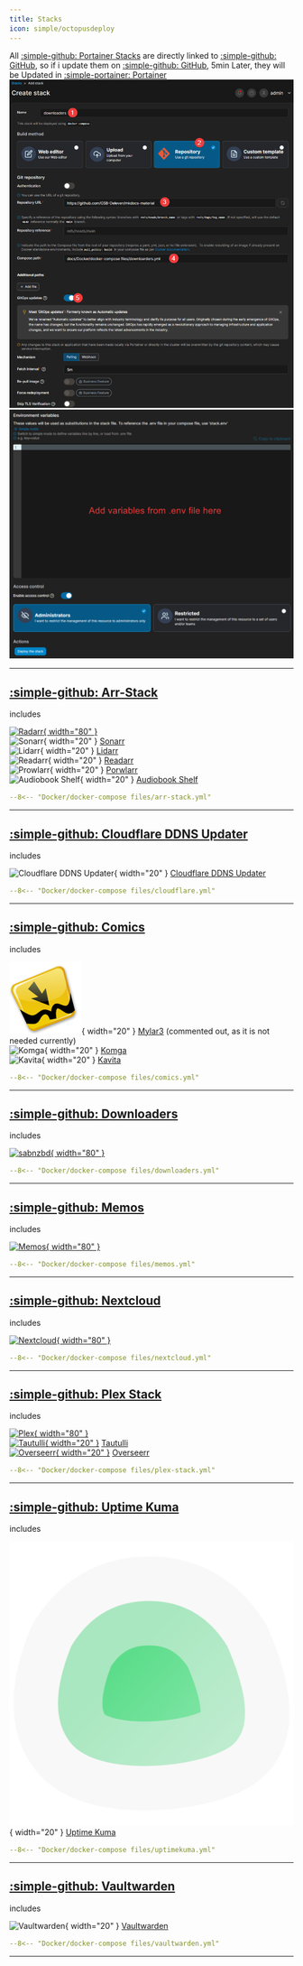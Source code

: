 ```yaml
---
title: Stacks
icon: simple/octopusdeploy
---
```




All [:simple-github: Portainer Stacks](https://github.com/GSB-Deleven/mkdocs-material/tree/main/docs/Docker/docker-compose%20files) are directly linked to [:simple-github: GitHub](https://github.com/GSB-Deleven/mkdocs-material/tree/main/docs/Docker/docker-compose%20files), so if i update them on [:simple-github: GitHub](https://github.com/GSB-Deleven/mkdocs-material/tree/main/docs/Docker/docker-compose%20files), 5min Later, they will be Updated in [:simple-portainer: Portainer](Portainer/portainer.md)
![Alt text](../images/screengrabs/Portainer/portainer_stack_link_to_github.png)
![Alt text](../images/screengrabs/Portainer/portainer_stack_link_to_github_2.png)

---
<!-- ##################################################### Arr-Stack ################################################################ -->

## [:simple-github: Arr-Stack](https://github.com/GSB-Deleven/mkdocs-material/blob/9a17719447ba52e67c076483c3ad040b0fc4fae6/docs/Docker/docker-compose%20files/arr-stack.yml)

includes

[![Radarr](https://radarr.deleven.net/Content/Images/logo-full.png){ width="80" }](https://hub.docker.com/r/linuxserver/radarr)  
![Sonarr](https://sonarr.deleven.net/Content/Images/logo.svg){ width="20" } [Sonarr](https://hub.docker.com/r/linuxserver/sonarr)  
![Lidarr](https://lidarr.deleven.net/Content/Images/logo.svg){ width="20" } [Lidarr](https://docs.linuxserver.io/images/docker-lidarr/)  
![Readarr](https://readarr.deleven.net/Content/Images/logo.svg){ width="20" } [Readarr](https://hotio.dev/containers/readarr/)  
![Prowlarr](https://prowlarr.deleven.net/Content/Images/logo.png){ width="20" } [Porwlarr](https://hub.docker.com/r/linuxserver/prowlarr)  
![Audiobook Shelf](https://ab.deleven.net/_nuxt/img/icon.14e26ae.svg){ width="20" } [Audiobook Shelf](https://www.audiobookshelf.org/docs/)  

```yaml title="arr-stack.yml" linenums="1"
--8<-- "Docker/docker-compose files/arr-stack.yml"
```

---
<!-- ##################################################### Cloudflare DDNS Updater ################################################################ -->

## [:simple-github: Cloudflare DDNS Updater](https://github.com/GSB-Deleven/mkdocs-material/blob/9a17719447ba52e67c076483c3ad040b0fc4fae6/docs/Docker/docker-compose%20files/cloudflare.yml)

includes

![Cloudflare DDNS Updater](https://upload.wikimedia.org/wikipedia/commons/thumb/9/94/Cloudflare_Logo.png/480px-Cloudflare_Logo.png){ width="20" } [Cloudflare DDNS Updater](https://github.com/favonia/cloudflare-ddns)

```yaml title="cloudflare.yml" linenums="1"
--8<-- "Docker/docker-compose files/cloudflare.yml"
```

---
<!-- ##################################################### COMICS ################################################################ -->

## [:simple-github: Comics](https://github.com/GSB-Deleven/mkdocs-material/blob/41b29178b174ad96cba983affc276baf999510d9/docs/Docker/docker-compose%20files/comics.yml)

includes

![Mylar3](https://raw.githubusercontent.com/linuxserver/docker-templates/master/linuxserver.io/img/mylar-icon.png){ width="20" } [Mylar3](https://hub.docker.com/r/linuxserver/mylar3) (commented out, as it is not needed currently)  
![Komga](https://github.com/gotson/komga/raw/master/.github/readme-images/app-icon.png){ width="20" } [Komga](https://github.com/gotson/komga)  
![Kavita](https://kavita.deleven.net/assets/images/logo-32.png){ width="20" } [Kavita](https://hub.docker.com/r/jvmilazz0/kavita)  

```yaml title="comics.yml" linenums="1"
--8<-- "Docker/docker-compose files/comics.yml"
```

---
<!-- ##################################################### DOWNLOADERS ################################################################ -->

## [:simple-github: Downloaders](https://github.com/GSB-Deleven/mkdocs-material/blob/41b29178b174ad96cba983affc276baf999510d9/docs/Docker/docker-compose%20files/downloarders.yml)

includes

[![sabnzbd](https://raw.githubusercontent.com/linuxserver/docker-templates/master/linuxserver.io/img/sabnzbd-banner.png){ width="80" }](https://docs.linuxserver.io/images/docker-sabnzbd/)

```yaml title="downloaders.yml" linenums="1"
--8<-- "Docker/docker-compose files/downloaders.yml"
```

---
<!-- ##################################################### MEMOS ################################################################ -->

## [:simple-github: Memos](https://github.com/GSB-Deleven/mkdocs-material/blob/945df56446b6183f1394248a754b6b5ad0477a06/docs/Docker/docker-compose%20files/memos.yml)

includes

[![Memos](https://camo.githubusercontent.com/75302e03c8e45f10cb9f2c074f9bdf86e4846d4ac0b82dcc3ec3baa4145347c5/68747470733a2f2f7777772e7573656d656d6f732e636f6d2f66756c6c2d6c6f676f2d6c616e6473636170652e706e67){ width="80" }](https://github.com/usememos/memos)

```yaml title="memos.yml" linenums="1"
--8<-- "Docker/docker-compose files/memos.yml"
```

---
<!-- ##################################################### NEXTCLOUD ################################################################ -->

## [:simple-github: Nextcloud](https://github.com/GSB-Deleven/mkdocs-material/blob/945df56446b6183f1394248a754b6b5ad0477a06/docs/Docker/docker-compose%20files/nextcloud.yml)

includes

[![Nextcloud](https://upload.wikimedia.org/wikipedia/commons/thumb/6/60/Nextcloud_Logo.svg/1200px-Nextcloud_Logo.svg.png){ width="80" }](https://hub.docker.com/_/nextcloud) 

```yaml title="nextcloud.yml" linenums="1"
--8<-- "Docker/docker-compose files/nextcloud.yml"
```

---
<!-- ##################################################### PLEX STACK ################################################################ -->

## [:simple-github: Plex Stack](https://github.com/GSB-Deleven/mkdocs-material/blob/945df56446b6183f1394248a754b6b5ad0477a06/docs/Docker/docker-compose%20files/plex-stack.yml)

includes

[![Plex](https://www.nvidia.com/content/dam/en-zz/Solutions/SHIELD/support/shield-tv-pro/plex-logo.gif){ width="80" }](https://docs.linuxserver.io/images/docker-plex/)  
[![Tautulli](https://tautulli.com/images/logo-circle.png){ width="20" }](https://docs.linuxserver.io/images/docker-tautulli/) [Tautulli](https://docs.linuxserver.io/images/docker-tautulli/)  
[![Overseerr](https://static-00.iconduck.com/assets.00/overseerr-icon-2048x2048-5ncr26li.png){ width="20" }](https://docs.linuxserver.io/images/docker-overseerr/) [Overseerr](https://docs.linuxserver.io/images/docker-overseerr/)  


```yaml title="plex-stack.yml" linenums="1"
--8<-- "Docker/docker-compose files/plex-stack.yml"
```

---
<!-- ##################################################### UPTIME KUMA ################################################################ -->

## [:simple-github: Uptime Kuma](https://github.com/GSB-Deleven/mkdocs-material/blob/945df56446b6183f1394248a754b6b5ad0477a06/docs/Docker/docker-compose%20files/uptimekuma.yml)

includes

![Uptime Kuma](https://github.com/louislam/uptime-kuma/raw/master/public/icon.svg){ width="20" } [Uptime Kuma](https://github.com/louislam/uptime-kuma)

```yaml title="uptimekuma.yml" linenums="1"
--8<-- "Docker/docker-compose files/uptimekuma.yml"
```

---
<!-- ##################################################### VAULTWARDEN ################################################################ -->

## [:simple-github: Vaultwarden](https://github.com/GSB-Deleven/mkdocs-material/blob/945df56446b6183f1394248a754b6b5ad0477a06/docs/Docker/docker-compose%20files/vaultwarden.yml)

includes

![Vaultwarden](https://lab.uberspace.de/_images/vaultwarden.png){ width="20" } [Vaultwarden](https://github.com/dani-garcia/vaultwarden)

```yaml title="vaultwarden.yml" linenums="1"
--8<-- "Docker/docker-compose files/vaultwarden.yml"
```

---